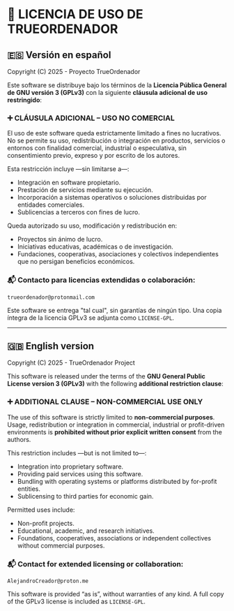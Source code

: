 # 📄 LICENCIA DE USO DE TRUEORDENADOR

## 🇪🇸 Versión en español

Copyright (C) 2025 - Proyecto TrueOrdenador

Este software se distribuye bajo los términos de la **Licencia Pública General de GNU versión 3 (GPLv3)** con la siguiente **cláusula adicional de uso restringido**:

### ➕ CLÁUSULA ADICIONAL – USO NO COMERCIAL

El uso de este software queda estrictamente limitado a fines no lucrativos. No se permite su uso, redistribución o integración en productos, servicios o entornos con finalidad comercial, industrial o especulativa, sin consentimiento previo, expreso y por escrito de los autores.

Esta restricción incluye —sin limitarse a—:
- Integración en software propietario.
- Prestación de servicios mediante su ejecución.
- Incorporación a sistemas operativos o soluciones distribuidas por entidades comerciales.
- Sublicencias a terceros con fines de lucro.

Queda autorizado su uso, modificación y redistribución en:
- Proyectos sin ánimo de lucro.
- Iniciativas educativas, académicas o de investigación.
- Fundaciones, cooperativas, asociaciones y colectivos independientes que no persigan beneficios económicos.

### 📬 Contacto para licencias extendidas o colaboración:
`trueordenador@protonmail.com`

Este software se entrega "tal cual", sin garantías de ningún tipo. Una copia íntegra de la licencia GPLv3 se adjunta como `LICENSE-GPL`.

---

## 🇬🇧 English version

Copyright (C) 2025 - TrueOrdenador Project

This software is released under the terms of the **GNU General Public License version 3 (GPLv3)** with the following **additional restriction clause**:

### ➕ ADDITIONAL CLAUSE – NON-COMMERCIAL USE ONLY

The use of this software is strictly limited to **non-commercial purposes**. Usage, redistribution or integration in commercial, industrial or profit-driven environments is **prohibited without prior explicit written consent** from the authors.

This restriction includes —but is not limited to—:
- Integration into proprietary software.
- Providing paid services using this software.
- Bundling with operating systems or platforms distributed by for-profit entities.
- Sublicensing to third parties for economic gain.

Permitted uses include:
- Non-profit projects.
- Educational, academic, and research initiatives.
- Foundations, cooperatives, associations or independent collectives without commercial purposes.

### 📬 Contact for extended licensing or collaboration:
`AlejandroCreador@proton.me`

This software is provided “as is”, without warranties of any kind. A full copy of the GPLv3 license is included as `LICENSE-GPL`.
